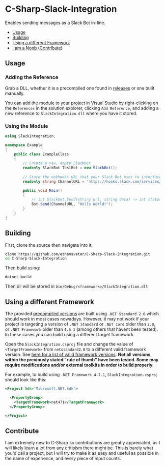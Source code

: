 # C-Sharp-Slack-Integration

Enables sending messages as a Slack Bot in-line.

 - [Usage](#Usage)
 - [Building](#Building)
 - [Using a different Framework](#Using-a-different-Framework)
 - [I am a Noob (Contribute)](#Contribute)

## Usage

### Adding the Reference

Grab a DLL, whether it is a precompiled one found in [releases](https://github.com/ethanavatar/C-Sharp-Slack-Integration/releases) or one built manually.

You can add the module to your project in Visual Studio by right-clicking on the `References` in the solution explorer, clicking `Add Reference`, and adding a new reference to `SlackIntegration.dll` where you have it stored.

### Using the Module


```cs
using SlackIntegration;

namespace Example
{
    public class ExampleClass
    {
		// Create a new, empty SlackBot 
        readonly SlackBot TestBot = new SlackBot();
		
		// Store the webhooks URL that your Slack Bot uses to interface with a workspace channel
        readonly string ChannelURL = "https://hooks.slack.com/services/Your/Web-Hooks-URL";

        public void Main()
        {
            // int Slackbot.Send(string url, string data) -> int statuscode
            Bot.Send(ChannelURL, "Hello World!");
        }
    }
}
```

## Building

First, clone the source then navigate into it.
```bash
clone https://github.com/ethanavatar/C-Sharp-Slack-Integration.git
cd C-Sharp-Slack-Integration
```

Then build using:

```bash
dotnet build
```

Then dll will be stored in `bin/Debug/<framework>/SlackIntegration.dll`
## Using a different Framework

The provided [precompiled versions](https://github.com/ethanavatar/C-Sharp-Slack-Integration/releases) are built using `.NET Standard 2.0` which should work in most cases nowadays. However, it may not work if your project is targeting a version of `.NET Standard` or `.NET Core` older than `2.0`, or `.NET Framework` older than `4.6.1` (among others that havent been tested). In these cases you can build using a different target framework. 

Open the `SlackIntegration.csproj` file and change the value of `<TargetFramework>` from `netstandard2.0` to a different valid framework version. See [here for a list of valid framework versions](https://docs.microsoft.com/en-us/dotnet/standard/frameworks). **Not all versions within the previously stated "rule of thumb" have been tested. Some may require modifications and/or external toolkits in order to build properly.**

For example, to build using `.NET Framework 4.7.1`, `SlackIntegration.csproj` should look like this:

```xml
<Project Sdk="Microsoft.NET.Sdk">

  <PropertyGroup>
    <TargetFramework>net471</TargetFramework>
  </PropertyGroup>

</Project>
```

## Contribute

I am extremely new to C-Sharp so contributions are greatly appreciated, as I will likely learn a lot from any critisism there might be. This is barely what you'd call a project, but I will try to make it as easy and useful as possible in the name of experience, and every piece of input counts.